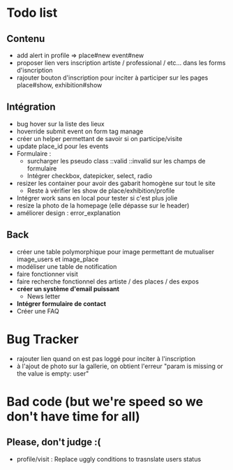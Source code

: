 # Todo list

## Contenu
- add alert in profile => place#new event#new
- proposer lien vers inscription artiste / professional / etc... dans les forms d'isncription
- rajouter bouton d'inscription pour inciter à participer sur les pages place#show, exhibition#show

## Intégration
- bug hover sur la liste des lieux
- hoverride submit event on form tag manage
- créer un helper permettant de savoir si on participe/visite
- update place_id pour les events
- Formulaire :
    - surcharger les pseudo class ::valid ::invalid sur les champs de formulaire
    - Intégrer checkbox, datepicker, select, radio
- resizer les container pour avoir des gabarit homogène sur tout le site
    - Reste à vérifier les show de place/exhibition/profile
- Intégrer work sans en local pour tester si c'est plus jolie
- resize la photo de la homepage (elle dépasse sur le header)
- améliorer design : error_explanation

## Back
- créer une table polymorphique pour image permettant de mutualiser image_users et image_place
- modéliser une table de notification
- faire fonctionner visit
- faire recherche fonctionnel des artiste / des places / des expos
- __créer un système d'email puissant__
  - News letter
- __Intégrer formulaire de contact__
- Créer une FAQ


# Bug Tracker
- rajouter lien quand on est pas loggé pour inciter à l'inscription
- à l'ajout de photo sur la gallerie, on obtient l'erreur "param is missing or the value is empty: user"


# Bad code (but we're speed so we don't have time for all)
## Please, don't judge :(

- profile/visit : Replace uggly conditions to trasnslate users status
